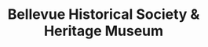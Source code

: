 ---
layout: repo
title: "Bellevue Historical Society & Heritage Museum"
id: 259
permalink: repos/259/
---